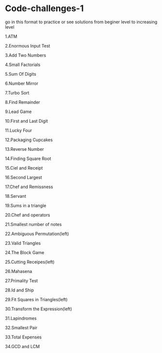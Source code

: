 # Code-challenges-1

go in this format to practice or see solutions from beginer level to increasing level


1.ATM

2.Enormous Input Test

3.Add Two Numbers

4.Small Factorials

5.Sum Of Digits

6.Number Mirror

7.Turbo Sort

8.Find Remainder

9.Lead Game

10.First and Last Digit

11.Lucky Four

12.Packaging Cupcakes

13.Reverse Number

14.Finding Square Root

15.Ciel and Receipt

16.Second Largest

17.Chef and Remissness

18.Servant

19.Sums in a triangle

20.Chef and operators

21.Smallest number of notes

22.Ambiguous Permutation(left)

23.Valid Triangles

24.The Block Game

25.Cutting Receipes(left)

26.Mahasena

27.Primality Test

28.Id and Ship

29.Fit Squares in Triangles(left)

30.Transform the Expression(left)

31.Lapindromes

32.Smallest Pair

33.Total Expenses

34.GCD and LCM
